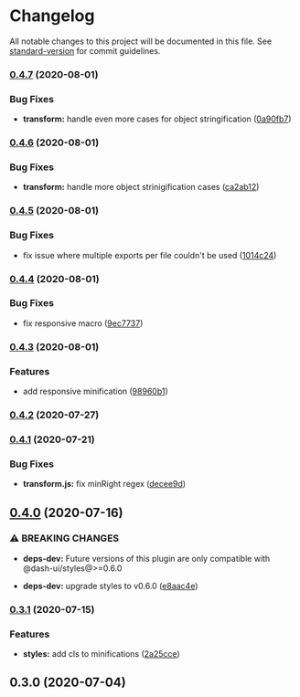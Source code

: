 # Changelog

All notable changes to this project will be documented in this file. See [standard-version](https://github.com/conventional-changelog/standard-version) for commit guidelines.

### [0.4.7](https://github.com/dash-ui/babel-plugin-dash/compare/v0.4.6...v0.4.7) (2020-08-01)

### Bug Fixes

- **transform:** handle even more cases for object stringification ([0a90fb7](https://github.com/dash-ui/babel-plugin-dash/commit/0a90fb714ee0efd0e16ba31322226456bbbbac0f))

### [0.4.6](https://github.com/dash-ui/babel-plugin-dash/compare/v0.4.5...v0.4.6) (2020-08-01)

### Bug Fixes

- **transform:** handle more object strinigification cases ([ca2ab12](https://github.com/dash-ui/babel-plugin-dash/commit/ca2ab122c306a7f56c6006c042d90cf7ce141cf9))

### [0.4.5](https://github.com/dash-ui/babel-plugin-dash/compare/v0.4.4...v0.4.5) (2020-08-01)

### Bug Fixes

- fix issue where multiple exports per file couldn't be used ([1014c24](https://github.com/dash-ui/babel-plugin-dash/commit/1014c245f1e9f197dcd4ff616794c42ffe58d8a5))

### [0.4.4](https://github.com/dash-ui/babel-plugin-dash/compare/v0.4.3...v0.4.4) (2020-08-01)

### Bug Fixes

- fix responsive macro ([9ec7737](https://github.com/dash-ui/babel-plugin-dash/commit/9ec773755d20091977a9d50b0bde079e9f246b63))

### [0.4.3](https://github.com/dash-ui/babel-plugin-dash/compare/v0.4.2...v0.4.3) (2020-08-01)

### Features

- add responsive minification ([98960b1](https://github.com/dash-ui/babel-plugin-dash/commit/98960b19862795bc5161a83fbecb2f425109f638))

### [0.4.2](https://github.com/dash-ui/babel-plugin-dash/compare/v0.4.1...v0.4.2) (2020-07-27)

### [0.4.1](https://github.com/dash-ui/babel-plugin-dash/compare/v0.4.0...v0.4.1) (2020-07-21)

### Bug Fixes

- **transform.js:** fix minRight regex ([decee9d](https://github.com/dash-ui/babel-plugin-dash/commit/decee9dc3286f9224a6cf70b2422a12c55ab3c20))

## [0.4.0](https://github.com/dash-ui/babel-plugin-dash/compare/v0.3.1...v0.4.0) (2020-07-16)

### ⚠ BREAKING CHANGES

- **deps-dev:** Future versions of this plugin are only compatible with @dash-ui/styles@>=0.6.0

- **deps-dev:** upgrade styles to v0.6.0 ([e8aac4e](https://github.com/dash-ui/babel-plugin-dash/commit/e8aac4e74cb802adbef908b36ce89b6d101af417))

### [0.3.1](https://github.com/dash-ui/babel-plugin-dash/compare/v0.3.0...v0.3.1) (2020-07-15)

### Features

- **styles:** add cls to minifications ([2a25cce](https://github.com/dash-ui/babel-plugin-dash/commit/2a25ccea5ad52a072dde83ff77693de451889ec5))

## 0.3.0 (2020-07-04)
